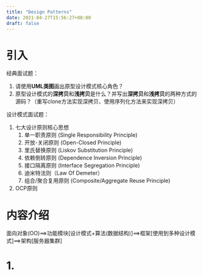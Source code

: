 ```yaml
---
title: "Design Patterns"
date: 2021-04-27T15:56:27+08:00
draft: false
---
```


# 引入

经典面试题：

1. 请使用**UML类图**画出原型设计模式核心角色？
2. 原型设计模式的**深拷贝**和**浅拷贝**是什么？并写出**深拷贝**和**浅拷贝**的两种方式的源码？（重写clone方法实现深拷贝、使用序列化方法来实现深拷贝）

设计模式面试题：

1. 七大设计原则核心思想
    1. 单一职责原则 (Single Responsibility Principle)
    2. 开放-关闭原则 (Open-Closed Principle)
    3. 里氏替换原则 (Liskov Substitution Principle)
    4. 依赖倒转原则 (Dependence Inversion Principle)
    5. 接口隔离原则 (Interface Segregation Principle)
    6. 迪米特法则（Law Of Demeter）
    7. 组合/聚合复用原则 (Composite/Aggregate Reuse Principle)
2. OCP原则

# 内容介绍

面向对象(OO)==>功能模块\[设计模式+算法(数据结构)\]==>框架\[使用到多种设计模式\]==>架构\[服务器集群\]

# 1. 



